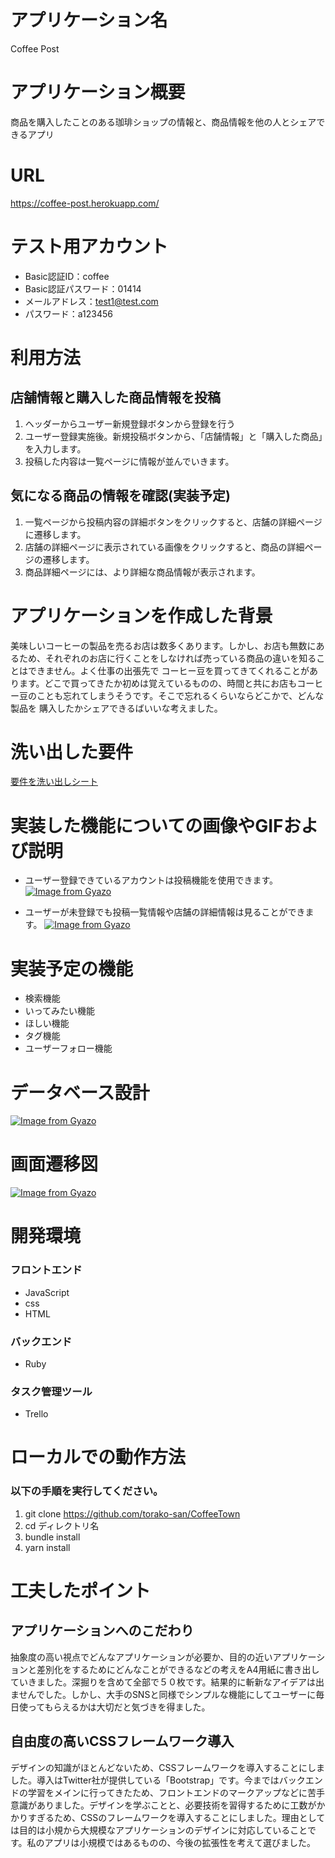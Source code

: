 # アプリケーション名
Coffee Post
# アプリケーション概要
商品を購入したことのある珈琲ショップの情報と、商品情報を他の人とシェアできるアプリ
# URL
https://coffee-post.herokuapp.com/
# テスト用アカウント
- Basic認証ID：coffee
- Basic認証パスワード：01414
- メールアドレス：test1@test.com
- パスワード：a123456

# 利用方法
## 店舗情報と購入した商品情報を投稿
1. ヘッダーからユーザー新規登録ボタンから登録を行う
2. ユーザー登録実施後。新規投稿ボタンから、「店舗情報」と「購入した商品」を入力します。
3. 投稿した内容は一覧ページに情報が並んでいきます。

## 気になる商品の情報を確認(実装予定)
1. 一覧ページから投稿内容の詳細ボタンをクリックすると、店舗の詳細ページに遷移します。
2. 店舗の詳細ページに表示されている画像をクリックすると、商品の詳細ページの遷移します。
3. 商品詳細ページには、より詳細な商品情報が表示されます。

# アプリケーションを作成した背景
美味しいコーヒーの製品を売るお店は数多くあります。しかし、お店も無数にあるため、それぞれのお店に行くことをしなければ売っている商品の違いを知ることはできません。よく仕事の出張先で
コーヒー豆を買ってきてくれることがあります。どこで買ってきたか初めは覚えているものの、時間と共にお店もコーヒー豆のことも忘れてしまうそうです。そこで忘れるくらいならどこかで、どんな製品を
購入したかシェアできるばいいな考えました。

# 洗い出した要件
[要件を洗い出しシート](https://docs.google.com/spreadsheets/d/17slK2IjvGiE0_f0kYUpDYy4c0IeeOekIRQhc1366wZM/edit?usp=sharing)

# 実装した機能についての画像やGIFおよび説明
- ユーザー登録できているアカウントは投稿機能を使用できます。
[![Image from Gyazo](https://i.gyazo.com/ca4b76d5c771d2e9f33c761b1796af5b.gif)](https://gyazo.com/ca4b76d5c771d2e9f33c761b1796af5b)

- ユーザーが未登録でも投稿一覧情報や店舗の詳細情報は見ることができます。
[![Image from Gyazo](https://i.gyazo.com/9ecc3c8b077b4ee01630d23df293cb34.gif)](https://gyazo.com/9ecc3c8b077b4ee01630d23df293cb34)

# 実装予定の機能
- 検索機能
- いってみたい機能
- ほしい機能
- タグ機能
- ユーザーフォロー機能
# データベース設計
[![Image from Gyazo](https://i.gyazo.com/53f38e684c4eabb4c898f138a77eb5e5.png)](https://gyazo.com/53f38e684c4eabb4c898f138a77eb5e5)

# 画面遷移図
[![Image from Gyazo](https://i.gyazo.com/903638781b80fec46748d33ace36b522.png)](https://gyazo.com/903638781b80fec46748d33ace36b522)

# 開発環境
### フロントエンド
- JavaScript
- css
- HTML

### バックエンド
- Ruby

### タスク管理ツール
- Trello

# ローカルでの動作方法
### 以下の手順を実行してください。
1. git clone https://github.com/torako-san/CoffeeTown
2. cd ディレクトリ名
3. bundle install
4. yarn install

# 工夫したポイント
## アプリケーションへのこだわり
抽象度の高い視点でどんなアプリケーションが必要か、目的の近いアプリケーションと差別化をするためにどんなことができるなどの考えをA4用紙に書き出していきました。深掘りを含めて全部で５０枚です。結果的に斬新なアイデアは出ませんでした。しかし、大手のSNSと同様でシンプルな機能にしてユーザーに毎日使ってもらえるかは大切だと気づきを得ました。

## 自由度の高いCSSフレームワーク導入
デザインの知識がほとんどないため、CSSフレームワークを導入することにしました。導入はTwitter社が提供している「Bootstrap」です。今まではバックエンドの学習をメインに行ってきたため、フロントエンドのマークアップなどに苦手意識がありました。デザインを学ぶことと、必要技術を習得するために工数がかかりすぎるため、CSSのフレームワークを導入することにしました。理由としては目的は小規から大規模なアプリケーションのデザインに対応していることです。私のアプリは小規模ではあるものの、今後の拡張性を考えて選びました。